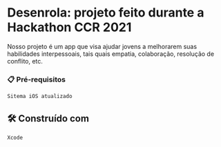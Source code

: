 # Desenrola: projeto feito durante a Hackathon CCR 2021

Nosso projeto é um app que visa ajudar jovens a melhorarem suas habilidades
interpessoais, tais quais empatia, colaboração, resolução de conflito, etc.

### 📋 Pré-requisitos

    Sitema iOS atualizado



## 🛠️ Construído com

    Xcode
